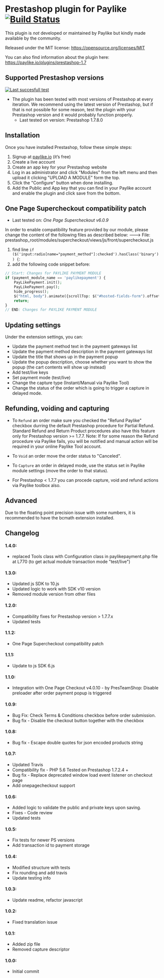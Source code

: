 # Prestashop plugin for Paylike [![Build Status](https://travis-ci.org/paylike/plugin-prestashop-1.7.svg?branch=master)](https://travis-ci.org/paylike/plugin-prestashop-1.7)

This plugin is *not* developed or maintained by Paylike but kindly made
available by the community.

Released under the MIT license: https://opensource.org/licenses/MIT

You can also find information about the plugin here: https://paylike.io/plugins/prestashop-1.7

## Supported Prestashop versions
[![Last succesfull test](https://log.derikon.ro/api/v1/log/read?tag=prestashop17&view=svg&label=Prestashop&key=ecommerce&background=011638)](https://log.derikon.ro/api/v1/log/read?tag=prestashop17&view=html)

* The plugin has been tested with most versions of Prestashop at every iteration. We recommend using the latest version of Prestashop, but if that is not possible for some reason, test the plugin with your Prestashop version and it would probably function properly.
    - Last tested on version: Prestashop 1.7.8.0


## Installation
Once you have installed Prestashop, follow these simple steps:
1. Signup at [paylike.io](https://paylike.io) (it’s free)
1. Create a live account
1. Create an app key for your Prestashop website
1. Log in as administrator and click "Modules" from the left menu and then upload it clicking "UPLOAD A MODULE" form the top.
2. Click the "Configure" button when done installing.
3. Add the Public and App key that you can find in your Paylike account and enable the plugin and click save from the bottom.


## One Page Supercheckout compatibility patch
* Last tested on: *One Page Supercheckout v6.0.9*

In order to enable compatibility feature provided by our module, please change the content of the following files as described below:
---> File: prestashop_root/modules/supercheckout/views/js/front/supercheckout.js
1. find line `if ($('input:radio[name="payment_method"]:checked').hasClass('binary')) {`:
2. add the following code snippet before:
```php
// Start: Changes for PAYLIKE PAYMENT MODULE
if (payment_module_name == 'paylikepayment') {
    PayLikePayment.init();
    PayLikePayment.pay();
    hide_progress();
    $("html, body").animate({scrollTop: $("#hosted-fields-form").offset().top}, "fast");
    return;
}
// END: Changes for PAYLIKE PAYMENT MODULE
```

## Updating settings
Under the extension settings, you can:
 * Update the payment method text in the payment gateways list
 * Update the payment method description in the payment gateways list
 * Update the title that shows up in the payment popup
 * Update the popup description, choose whether you want to show the popup  (the cart contents will show up instead)
 * Add test/live keys
 * Set payment mode (test/live)
 * Change the capture type (Instant/Manual via Paylike Tool)
 * Change the status of the order which is going to trigger a capture in delayed mode.


 ## Refunding, voiding and capturing
 * To `Refund` an order make sure you checked the "Refund Paylike" checkbox durring the default Prestashop procedure for Partial Refund. Standard Refund and Return Product procedures also have this feature only for Prestashop version >= 1.7.7.
 Note: If for some reason the Refund procedure via Paylike fails, you will be notified and manual action will be required in your online Paylike Tool account.
 * To `Void` an order move the order status to "Canceled".
 * To `Capture` an order in delayed mode, use the status set in Paylike module settings (move the order to that status).

 * For Prestashop < 1.7.7 you can procede capture, void and refund actions via Paylike toolbox also.

 ## Advanced
 Due to the floating point precision issue with some numbers, it is recommended to have the bcmath extension installed.

 ## Changelog

#### 1.4.0:
- replaced Tools class with Configuration class in paylikepayment.php file at L770 (to get actual module transaction mode "test/live")

#### 1.3.0:
- Updated js SDK to 10.js
- Updated logic to work with SDK v10 version
- Removed module version from other files

#### 1.2.0:
- Compatibility fixes for Prestashop version > 1.7.7.x
- Updated tests

#### 1.1.2:
- One Page Supercheckout compatibility patch

#### 1.1.1:
- Update to js SDK 6.js

#### 1.1.0:
- Integration with One Page Checkout v4.0.10 - by PresTeamShop: Disable preloader after order payment popup is triggered

#### 1.0.9:
- Bug Fix: Check Terms & Conditions checkbox before order submission.
- Bug fix - Disable the checkout button together with the checkbox

#### 1.0.8:
- Bug fix - Escape double quotes for json encoded products string

#### 1.0.7:
- Updated Travis
- Compatibility fix - PHP 5.6 Tested on Prestashop 1.7.2.4 +
- Bug fix - Replace deprecated window load event listener on checkout page
- Add onepagecheckout support

#### 1.0.6:
- Added logic to validate the public and private keys upon saving.
- Fixes - Code review
- Updated tests

#### 1.0.5:
- Fix tests for newer PS versions
- Add transaction id to payment storage

#### 1.0.4:
- Modified structure with tests
- Fix rounding and add travis
- Update testing info

#### 1.0.3:
- Update readme, refactor javascript

#### 1.0.2:
- Fixed translation issue

#### 1.0.1:
- Added zip file
- Removed capture descriptor

#### 1.0.0:
- Initial commit
